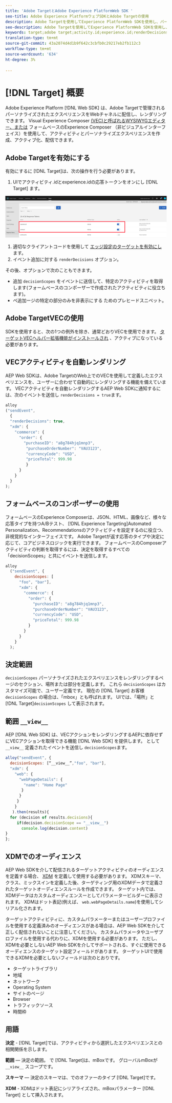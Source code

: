 ```yaml
---
title: 'Adobe TargetとAdobe Experience PlatformWeb SDK '
seo-title: Adobe Experience PlatformウェブSDKとAdobe Targetの使用
description: Adobe Targetを使用してExperience PlatformWeb SDKを使用し、パーソナライズされたコンテンツをレンダリングする方法を学びます
seo-description: Adobe Targetを使用してExperience PlatformWeb SDKを使用し、パーソナライズされたコンテンツをレンダリングする方法を学びます
keywords: target;adobe target;activity.id;experience.id;renderDecisions;decisionScopes;prehiding snippet;vec;Form-Based Experience Composer;xdm;audiences;decisions;scope;schema;
translation-type: tm+mt
source-git-commit: 43a2074d4d1b9f642c3cbfb0c29217eb2fb112c3
workflow-type: tm+mt
source-wordcount: '634'
ht-degree: 3%

---
```



# [!DNL Target] 概要

Adobe Experience Platform [!DNL Web SDK] は、Adobe Targetで管理されるパーソナライズされたエクスペリエンスをWebチャネルに配信し、レンダリングできます。 Visual Experience Composer [(VEC)と呼ばれるWYSIWYGエディター、または](https://docs.adobe.com/content/help/en/target/using/experiences/vec/visual-experience-composer.html) フォームベースのExperience Composer [](https://docs.adobe.com/content/help/en/target/using/experiences/form-experience-composer.html)（非ビジュアルインターフェイス）を使用して、アクティビティとパーソナライズエクスペリエンスを作成、アクティブ化、配信できます。

## Adobe Targetを有効にする

有効にするに [!DNL Target]は、次の操作を行う必要があります。

1. UIでアクティビティ.idとexperience.idの応答トークンをオンにし [!DNL Target] ます。

![ターゲット_応答_トークン](../../solution-specific/target/assets/target_response_token.png)

1. 適切なクライアントコードを使用して [エッジ設定のターゲットを有効にし](../../fundamentals/edge-configuration.md) ます。
1. イベント追加に対する `renderDecisions` オプション。

その後、オプションで次のこともできます。

* 追加 `decisionScopes` をイベントに送信して、特定のアクティビティを取得します(フォームベースのコンポーザーで作成されたアクティビティに役立ちます)。
* ペ追加ージの特定の部分のみを非表示にする [](../../solution-specific/target/flicker-management.md) ためのプレヒードスニペット。

## Adobe TargetVECの使用

SDKを使用すると、次の1つの例外を除き、通常どおりVECを使用できます。 [ターゲットVECヘルパー拡張機能がインストールされ](https://docs.adobe.com/content/help/en/target/using/experiences/vec/troubleshoot-composer/vec-helper-browser-extension.html) 、アクティブになっている必要があります。

## VECアクティビティを自動レンダリング

AEP Web SDKは、Adobe TargetのWeb上でのVECを使用して定義したエクスペリエンスを、ユーザーに合わせて自動的にレンダリングする機能を備えています。 VECアクティビティを自動レンダリングするAEP Web SDKに通知するには、次のイベントを送信し `renderDecisions = true`ます。

```javascript
alloy
("sendEvent", 
  { 
  "renderDecisions": true, 
  "xdm": {
    "commerce": { 
      "order": {
        "purchaseID": "a8g784hjq1mnp3", 
         "purchaseOrderNumber": "VAU3123", 
         "currencyCode": "USD", 
         "priceTotal": 999.98 
         } 
      } 
    }
  }
);
```

## フォームベースのコンポーザーの使用

フォームベースのExperience Composerは、JSON、HTML、画像など、様々な応答タイプを持つA/Bテスト、 [!DNL Experience Targeting]Automated Personalization、Recommendationsのアクティビティを設定するのに役立つ、非視覚的なインターフェイスです。 Adobe Targetが返す応答のタイプや決定に応じて、コアビジネスロジックを実行できます。 フォームベースのComposerアクティビティの判断を取得するには、決定を取得するすべての「decisionScopes」と共にイベントを送信します。

```javascript
alloy
  ("sendEvent", { 
    decisionScopes: [
      "foo", "bar"], 
      "xdm": {
        "commerce": { 
          "order": { 
            "purchaseID": "a8g784hjq1mnp3", 
            "purchaseOrderNumber": "VAU3123", 
            "currencyCode": "USD", 
            "priceTotal": 999.98 
          } 
        } 
      } 
    }
  );
```

## 決定範囲

`decisionScopes` パーソナライズされたエクスペリエンスをレンダリングするページのセクション、場所または部分を定義します。 これら `decisionScopes` はカスタマイズ可能で、ユーザー定義です。 現在の [!DNL Target] お客様 `decisionScopes` の場合は、「mbox」とも呼ばれます。 UIでは、「場所」と [!DNL Target]`decisionScopes` して表示されます。

## 範囲 `__view__`

AEP [!DNL Web SDK] は、VECアクションをレンダリングするAEPに依存せずにVECアクションを取得できる機能 [!DNL Web SDK] を提供します。 として `__view__` 定義されたイベントを送信し `decisionScopes`ます。

```javascript
alloy("sendEvent", {
  decisionScopes: [“__view__”,"foo", "bar"], 
  "xdm": { 
    "web": { 
      "webPageDetails": { 
        "name": "Home Page"
       }
      } 
     }
    }
   ).then(results){
  for (decision of results.decisions){
     if(decision.decisionScope == "__view__")
       console.log(decision.content)
}
};
```

## XDMでのオーディエンス

AEP Web SDKを介して配信されるターゲットアクティビティのオーディエンスを定義する場合、 [XDM](https://docs.adobe.com/content/help/ja-JP/experience-platform/xdm/home.html) を定義して使用する必要があります。 XDMスキーマ、クラス、ミックスインを定義した後、ターゲティング用のXDMデータで定義されたターゲットオーディエンスルールを作成できます。 ターゲット内では、XDMデータはカスタムオーディエンスーとしてパラメータービルダーに表示されます。 XDMはドット表記(例えば、 `web.webPageDetails.name`)を使用してシリアル化されます。

ターゲットアクティビティに、カスタムパラメーターまたはユーザープロファイルを使用する定義済みのオーディエンスがある場合は、AEP Web SDKを介して正しく配信されないことに注意してください。 カスタムパラメータやユーザプロファイルを使用する代わりに、XDMを使用する必要があります。 ただし、XDMを必要としないAEP Web SDKを介してサポートされる、すぐに使用できるオーディエンスのターゲット設定フィールドがあります。 ターゲットUIで使用できるXDMを必要としないフィールドは次のとおりです。

* ターゲットライブラリ
* 地域
* ネットワーク
* Operating System
* サイトのページ
* Browser
* トラフィックソース
* 時間枠

## 用語

**決定** - [!DNL Target]では、アクティビティから選択したエクスペリエンスとの相関関係を示します。

**範囲** — 決定の範囲。 で [!DNL Target]は、mBoxです。 グローバルmBoxが `__view__` スコープです。

**スキーマ** — 決定のスキーマは、でのオファーのタイプ [!DNL Target]です。

**XDM** - XDMはドット表記にシリアライズされ、mBoxパラメーター [!DNL Target] として挿入されます。
